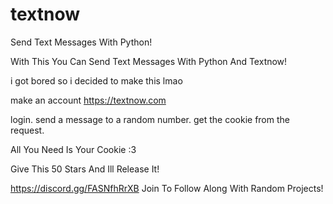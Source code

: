 # textnow
Send Text Messages With Python!

With This You Can Send Text Messages With Python And Textnow!

i got bored so i decided to make this lmao

make an account https://textnow.com

login. send a message to a random number. get the cookie from the request.

All You Need Is Your Cookie :3 

Give This 50 Stars And Ill Release It!

https://discord.gg/FASNfhRrXB
Join To Follow Along With Random Projects!

